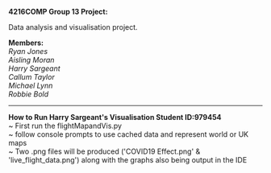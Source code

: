 **4216COMP Group 13 Project:**

Data analysis and visualisation project.

**Members:**\
*Ryan Jones*\
*Aisling Moran*\
*Harry Sargeant*\
*Callum Taylor*\
*Michael Lynn*\
*Robbie Bold*

-----------------------------------------------------------------
**How to Run Harry Sargeant's Visualisation Student ID:979454**\
~ First run the flightMapandVis.py\
~ follow console prompts to use cached data and represent world or UK maps\
~ Two .png files will be produced ('COVID19 Effect.png' & 'live_flight_data.png') along with the graphs also being output in the IDE
